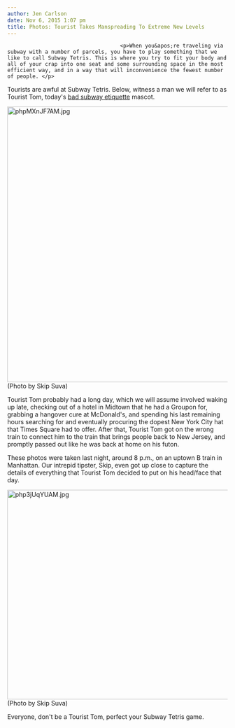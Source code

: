 ```yaml
---
author: Jen Carlson
date: Nov 6, 2015 1:07 pm
title: Photos: Tourist Takes Manspreading To Extreme New Levels
---
```


	
										<p>When you&apos;re traveling via subway with a number of parcels, you have to play something that we like to call Subway Tetris. This is where you try to fit your body and all of your crap into one seat and some surrounding space in the most efficient way, and in a way that will inconvenience the fewest number of people. </p>

<p>Tourists are awful at Subway Tetris. Below, witness a man we will refer to as Tourist Tom, today&apos;s <a href="https://web.archive.org/web/20171022173338/http://gothamist.com/tags/subwayetiquette">bad subway etiquette</a> mascot.</p>

<p><span class="mt-enclosure mt-enclosure-image" style="display: inline;"> <img alt="phpMXnJF7AM.jpg" src="https://web.archive.org/web/20171022173338im_/http://gothamist.com/attachments/arts_jen/phpMXnJF7AM.jpg" width="640" height="630" class="image-none"> </span><br>
<span class="photo_caption">(Photo by Skip Suva)</span></p>

<p>Tourist Tom probably had a long day, which we will assume involved waking up late, checking out of a hotel in Midtown that he had a Groupon for, grabbing a hangover cure at McDonald&apos;s, and spending his last remaining hours searching for and eventually procuring the dopest New York City hat that Times Square had to offer. After that, Tourist Tom got on the wrong train to connect him to the train that brings people back to New Jersey, and promptly passed out like he was back at home on his futon.</p>

<p>These photos were taken last night, around 8 p.m., on an uptown B train in Manhattan. Our intrepid tipster, Skip, even got up close to capture the details of everything that Tourist Tom decided to put on his head/face that day.</p>

<p><span class="mt-enclosure mt-enclosure-image" style="display: inline;"> <img alt="php3jUqYUAM.jpg" src="https://web.archive.org/web/20171022173338im_/http://gothamist.com/attachments/arts_jen/php3jUqYUAM.jpg" width="640" height="479" class="image-none"> </span><br>
<span class="photo_caption">(Photo by Skip Suva)</span></p>

<p>Everyone, don&apos;t be a Tourist Tom, perfect your Subway Tetris game.</p>					
										
									
				